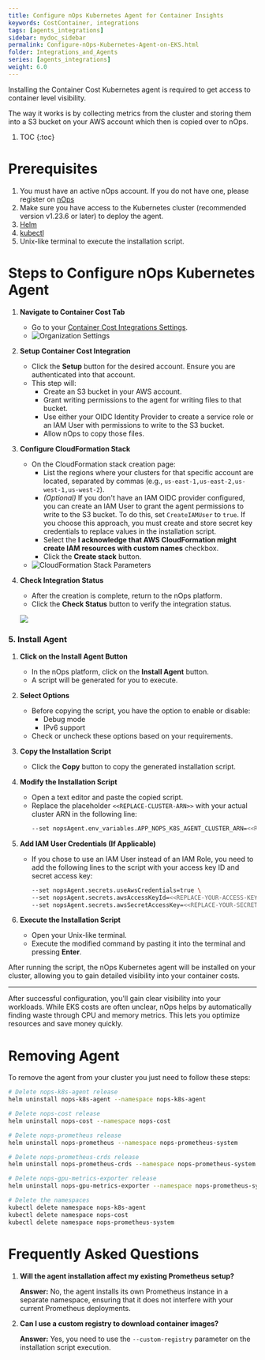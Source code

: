 ```yaml
---
title: Configure nOps Kubernetes Agent for Container Insights
keywords: CostContainer, integrations
tags: [agents_integrations]
sidebar: mydoc_sidebar
permalink: Configure-nOps-Kubernetes-Agent-on-EKS.html
folder: Integrations_and_Agents
series: [agents_integrations]
weight: 6.0
---
```


Installing the Container Cost Kubernetes agent is required to get access to container level visibility.

The way it works is by collecting metrics from the cluster and storing them into a S3 bucket on your AWS account which then is copied
over to nOps.

1. TOC
{:toc}

# Prerequisites

1. You must have an active nOps account. If you do not have one, please register on <a href="https://app.nops.io/" target="_blank">nOps</a>
2. Make sure you have access to the Kubernetes cluster (recommended version v1.23.6 or later) to deploy the agent.
3. <a href="https://helm.sh/" target="_blank">Helm</a>
4. <a href="https://kubernetes.io/docs/reference/kubectl/overview/" target="_blank">kubectl</a>
5. Unix-like terminal to execute the installation script.


# Steps to Configure nOps Kubernetes Agent

1. **Navigate to Container Cost Tab**
    - Go to your [Container Cost Integrations Settings](https://app.nops.io/v3/settings?tab=Integrations&subTab=Container-Cost).
    - ![Organization Settings](https://nops-help-site-assets.s3.amazonaws.com/images/integrations-container-cost.png)

2. **Setup Container Cost Integration**
    - Click the **Setup** button for the desired account. Ensure you are authenticated into that account.
    - This step will:
        - Create an S3 bucket in your AWS account.
        - Grant writing permissions to the agent for writing files to that bucket.
        - Use either your OIDC Identity Provider to create a service role or an IAM User with permissions to write to the S3 bucket.
        - Allow nOps to copy those files.

3. **Configure CloudFormation Stack**
    - On the CloudFormation stack creation page:
        - List the regions where your clusters for that specific account are located, separated by commas (e.g., `us-east-1,us-east-2,us-west-1,us-west-2`).
        - *(Optional)* If you don't have an IAM OIDC provider configured, you can create an IAM User to grant the agent permissions to write to the S3 bucket. To do this, set `CreateIAMUser` to `true`.
            If you choose this approach, you must create and store secret key credentials to replace values in the installation script.
        - Select the **I acknowledge that AWS CloudFormation might create IAM resources with custom names** checkbox.
        - Click the **Create stack** button.
    - ![CloudFormation Stack Parameters](https://nops-help-site-assets.s3.amazonaws.com/images/integration-container-cost-cf-parameters.png)

4. **Check Integration Status**
    - After the creation is complete, return to the nOps platform.
    - Click the **Check Status** button to verify the integration status.


    ![](https://nops-help-site-assets.s3.amazonaws.com/images/container-cost-integration-check-status.gif)

### 5. **Install Agent**

1. **Click on the Install Agent Button**
    - In the nOps platform, click on the **Install Agent** button.
    - A script will be generated for you to execute.

2. **Select Options**
    - Before copying the script, you have the option to enable or disable:
        - Debug mode
        - IPv6 support
    - Check or uncheck these options based on your requirements.

3. **Copy the Installation Script**
    - Click the **Copy** button to copy the generated installation script.

4. **Modify the Installation Script**
    - Open a text editor and paste the copied script.
    - Replace the placeholder `<<REPLACE-CLUSTER-ARN>>` with your actual cluster ARN in the following line:
        ```sh
        --set nopsAgent.env_variables.APP_NOPS_K8S_AGENT_CLUSTER_ARN=<<REPLACE-CLUSTER-ARN>>
        ```

5. **Add IAM User Credentials (If Applicable)**
    - If you chose to use an IAM User instead of an IAM Role, you need to add the following lines to the script with your access key ID and secret access key:
        ```sh
        --set nopsAgent.secrets.useAwsCredentials=true \
        --set nopsAgent.secrets.awsAccessKeyId=<<REPLACE-YOUR-ACCESS-KEY-ID>> \
        --set nopsAgent.secrets.awsSecretAccessKey=<<REPLACE-YOUR-SECRET-ACCESS-KEY>>
        ```

6. **Execute the Installation Script**
    - Open your Unix-like terminal.
    - Execute the modified command by pasting it into the terminal and pressing **Enter**.

After running the script, the nOps Kubernetes agent will be installed on your cluster, allowing you to gain detailed visibility into your container costs.


---

After successful configuration, you'll gain clear visibility into your workloads. While EKS costs are often unclear, nOps helps by automatically finding waste through CPU and memory metrics. This lets you optimize resources and save money quickly.

# Removing Agent

To remove the agent from your cluster you just need to follow these steps:


```bash
# Delete nops-k8s-agent release
helm uninstall nops-k8s-agent --namespace nops-k8s-agent

# Delete nops-cost release
helm uninstall nops-cost --namespace nops-cost

# Delete nops-prometheus release
helm uninstall nops-prometheus --namespace nops-prometheus-system

# Delete nops-prometheus-crds release
helm uninstall nops-prometheus-crds --namespace nops-prometheus-system

# Delete nops-gpu-metrics-exporter release
helm uninstall nops-gpu-metrics-exporter --namespace nops-prometheus-system

# Delete the namespaces
kubectl delete namespace nops-k8s-agent
kubectl delete namespace nops-cost
kubectl delete namespace nops-prometheus-system
```
    




# Frequently Asked Questions

1. **Will the agent installation affect my existing Prometheus setup?**

    **Answer:** No, the agent installs its own Prometheus instance in a separate namespace, ensuring that it does not interfere with your current Prometheus deployments.

2. **Can I use a custom registry to download container images?**

    **Answer:** Yes, you need to use the `--custom-registry` parameter on the installation script execution.


